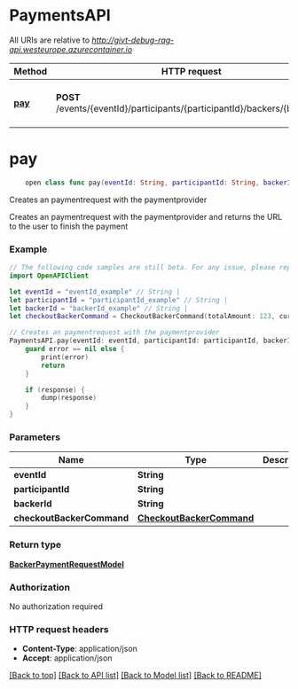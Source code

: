 # PaymentsAPI

All URIs are relative to *http://givt-debug-rag-api.westeurope.azurecontainer.io*

Method | HTTP request | Description
------------- | ------------- | -------------
[**pay**](PaymentsAPI.md#pay) | **POST** /events/{eventId}/participants/{participantId}/backers/{backerId} | Creates an paymentrequest with the paymentprovider


# **pay**
```swift
    open class func pay(eventId: String, participantId: String, backerId: String, checkoutBackerCommand: CheckoutBackerCommand, completion: @escaping (_ data: BackerPaymentRequestModel?, _ error: Error?) -> Void)
```

Creates an paymentrequest with the paymentprovider

Creates an paymentrequest with the paymentprovider and returns the URL to the user to finish the payment

### Example 
```swift
// The following code samples are still beta. For any issue, please report via http://github.com/OpenAPITools/openapi-generator/issues/new
import OpenAPIClient

let eventId = "eventId_example" // String | 
let participantId = "participantId_example" // String | 
let backerId = "backerId_example" // String | 
let checkoutBackerCommand = CheckoutBackerCommand(totalAmount: 123, currency: "currency_example", description: "description_example", redirectUrl: "redirectUrl_example") // CheckoutBackerCommand | 

// Creates an paymentrequest with the paymentprovider
PaymentsAPI.pay(eventId: eventId, participantId: participantId, backerId: backerId, checkoutBackerCommand: checkoutBackerCommand) { (response, error) in
    guard error == nil else {
        print(error)
        return
    }

    if (response) {
        dump(response)
    }
}
```

### Parameters

Name | Type | Description  | Notes
------------- | ------------- | ------------- | -------------
 **eventId** | **String** |  | 
 **participantId** | **String** |  | 
 **backerId** | **String** |  | 
 **checkoutBackerCommand** | [**CheckoutBackerCommand**](CheckoutBackerCommand.md) |  | 

### Return type

[**BackerPaymentRequestModel**](BackerPaymentRequestModel.md)

### Authorization

No authorization required

### HTTP request headers

 - **Content-Type**: application/json
 - **Accept**: application/json

[[Back to top]](#) [[Back to API list]](../README.md#documentation-for-api-endpoints) [[Back to Model list]](../README.md#documentation-for-models) [[Back to README]](../README.md)

